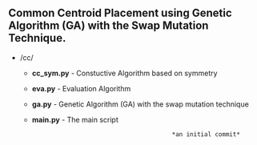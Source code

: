 ## Common Centroid Placement using Genetic Algorithm (GA) with the Swap Mutation Technique. 

* /cc/

    * **cc_sym.py** - Constuctive Algorithm based on symmetry 

    * **eva.py** - Evaluation Algorithm 
    
    * **ga.py** - Genetic Algorithm (GA) with the swap mutation technique 
    
    * **main.py** - The main script 


                                                 *an initial commit*



